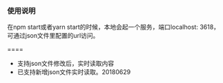 ### 使用说明

在npm start或者yarn start的时候，本地会起一个服务，端口localhost: 3618，可通过json文件里配置的url访问。

====
- 支持json文件修改后，实时读取内容
- 已支持新增json文件实时读取。20180629